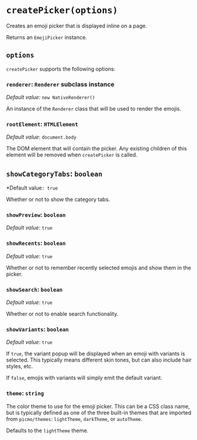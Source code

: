 # `createPicker(options)`

Creates an emoji picker that is displayed inline on a page.

Returns an `EmojiPicker` instance.

## `options`

`createPicker` supports the following options:



### `renderer`: `Renderer` subclass instance

*Default value*: `new NativeRenderer()`

An instance of the `Renderer` class that will be used to render the emojis.

### `rootElement`: `HTMLElement`

*Default value*: `document.body`

The DOM element that will contain the picker. Any existing children of this element will be removed when `createPicker` is called.

## `showCategoryTabs`: `boolean`

*Default value`: true`

Whether or not to show the category tabs.

### `showPreview`: `boolean`

*Default value*: `true`

### `showRecents`: `boolean`

*Default value*: `true`

Whether or not to remember recently selected emojis and show them in the picker.

### `showSearch`: `boolean`

*Default value*: `true`

Whether or not to enable search functionality.

### `showVariants`: `boolean`

*Default value*: `true`

If `true`, the variant popup will be displayed when an emoji with variants is selected. This typically means different skin tones, but can also include hair styles, etc.

If `false`, emojis with variants will simply emit the default variant.

### `theme`: `string`

The color theme to use for the emoji picker. This can be a CSS class name, but is typically defined as one of the three built-in themes that are imported from `picmo/themes`: `lightTheme`, `darkTheme`, or `autoTheme`.

Defaults to the `lightTheme` theme.
